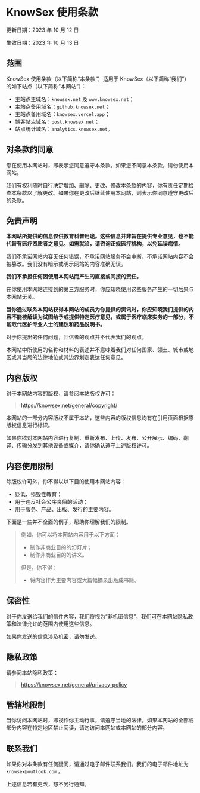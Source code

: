 # KnowSex 使用条款

更新日期：2023 年 10 月 12 日

生效日期：2023 年 10 月 13 日

## 范围
KnowSex 使用条款（以下简称“本条款”）适用于 KnowSex（以下简称“我们”）的如下站点（以下简称“本网站”）：

- 主站点主域名：`knowsex.net` 及 `www.knowsex.net`；
- 主站点备用域名：`github.knowsex.net`；
- 主站点备用域名：`knowsex.vercel.app`；
- 博客站点域名：`post.knowsex.net`；
- 站点统计域名：`analytics.knowsex.net`。

## 对条款的同意
您在使用本网站时，即表示您同意遵守本条款。如果您不同意本条款，请勿使用本网站。

我们有权利随时自行决定增加、删除、更改、修改本条款的内容，你有责任定期检查本条款以了解更改。如果你在更改后继续使用本网站，则表示你同意遵守更改后的条款。

## 免责声明

**本网站所提供的信息仅供教育科普用途。这些信息并非旨在提供专业意见，也不能代替有医疗资质者之意见。如需就诊，请咨询正规医疗机构，以免延误病情。**

我们不承诺网站内容无任何错误，不承诺网站服务不会中断，不承诺网站内容不会被篡改。我们没有暗示或明示网站的内容准确无误。

**我们不承担任何因使用本网站而产生的直接或间接的责任。**

在你使用本网站连接到的第三方服务时，你应知晓使用这些服务产生的一切后果与本网站无关。

**当你通过联系本网站获得本网站的成员为你提供的资讯时，你应知晓我们提供的内容不能被解读为试图给予或提供特定医疗意见，或属于医疗临床实务的一部分，不能取代医护专业人士的建议和药品说明书。**

对于你提出的任何问题，回信者的观点并不代表我们的观点。

本网站中所使用的名称和材料的表述并不意味着我们对任何国家、领土、城市或地区或其当局的法律地位或其边界划定表达任何意见。

## 内容版权

对于本网站内容的版权，请参阅本站版权许可：

> https://knowsex.net/general/copyright/

本网站的一部分内容版权不属于本站，这些内容的版权信息均有在引用页面根据原版权信息进行标识。

如果你欲对本网站内容进行复制、重新发布、上传、发布、公开展示、编码、翻译、传输分发到其他设备或媒介，请你确认遵守上述版权许可。

## 内容使用限制

除版权许可外，你不得以以下目的使用本网站内容：

- 贬低、损毁性教育；
- 用于违反社会公序良俗的活动；
- 用于服务、产品、出版、发行的主要内容。

下面是一些并不全面的例子，帮助你理解我们的限制。

> 例如，你可以将本网站内容用于以下方面：
> 
> - 制作非商业目的的幻灯片；
> - 制作非商业目的的讲义。
> 
> 但是，你不得：
> 
> - 将内容作为主要内容或大篇幅摘录出版成书籍。

## 保密性

对于你发送给我们的信件内容，我们将视为“非机密信息”，我们可在本网站隐私政策和法律允许的范围内使用这些信息。

如果你发送的信息涉及机密，请勿发送。

## 隐私政策

请参阅本站隐私政策：
> https://knowsex.net/general/privacy-policy

## 管辖地限制

当你访问本网站时，即视作你主动行事，请遵守当地的法律。如果本网站的全部或部分内容在特定地区禁止阅读，请勿访问本网站或本网站的部分内容。

## 联系我们
如果你对本条款有任何疑问，请通过电子邮件联系我们。我们的电子邮件地址为 `knowsex@outlook.com` 。

上述信息若有更改，恕不另行通知。

